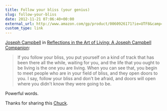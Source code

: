 ```yaml
---
title: Follow your bliss (your genius)
slug: follow-your-bliss
date: 2012-11-21 07:06:40+00:00
external_url: http://www.amazon.com/gp/product/0060926171?ie=UTF8&camp=213733&creative=393185&creativeASIN=0060926171&linkCode=shr&tag=adamstaccom-20
custom_type: link
---
```


[Joseph Campbell](http://en.wikipedia.org/wiki/Joseph_Campbell) in [Reflections in the Art of Living: A Joseph Campbell Companion](http://www.amazon.com/gp/product/0060926171?ie=UTF8&camp=213733&creative=393185&creativeASIN=0060926171&linkCode=shr&tag=adamstaccom-20):

> If you follow your bliss, you put yourself on a kind of track that has been there all the while, waiting for you, and the life that you ought to be living is the one you are living. When you can see that, you begin to meet people who are in your field of bliss, and they open doors to you. I say, follow your bliss and don't be afraid, and doors will open where you didn't know they were going to be.

Powerful words.

Thanks for sharing this [Chuck](https://twitter.com/dtelepathy).
